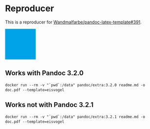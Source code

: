# Reproducer

This is a reproducer for [Wandmalfarbe/pandoc-latex-template#391](https://github.com/Wandmalfarbe/pandoc-latex-template/issues/391).

![image](picture.png "Random test image")

## Works with Pandoc 3.2.0

```
docker run --rm -v "`pwd`:/data" pandoc/extra:3.2.0 readme.md -o doc.pdf --template=eisvogel
```

## Works not with Pandoc 3.2.1

```
docker run --rm -v "`pwd`:/data" pandoc/extra:3.2.1 readme.md -o doc.pdf --template=eisvogel
```
